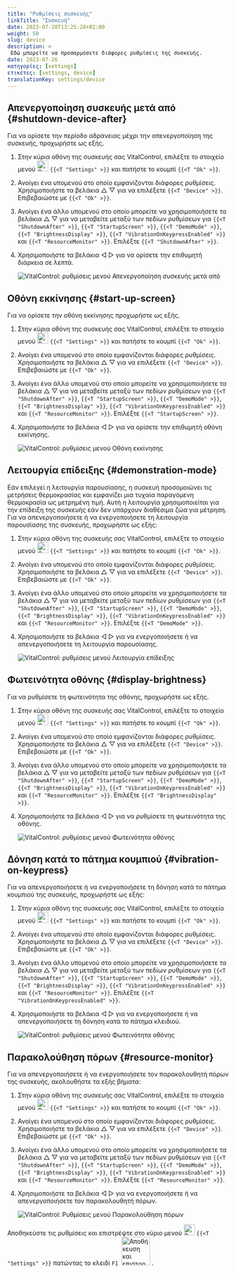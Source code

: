 ```yaml
---
title: "Ρυθμίσεις συσκευής"
linkTitle: "Συσκευή"
date: 2023-07-28T13:25:28+02:00
weight: 50
slug: device
description: >
 Εδώ μπορείτε να προσαρμόσετε διάφορες ρυθμίσεις της συσκευής.
date: 2023-07-26
κατηγορίες: [settings]
ετικέτες: [settings, device]
translationKey: settings/device
---
```

## Απενεργοποίηση συσκευής μετά από {#shutdown-device-after}
Για να ορίσετε την περίοδο αδράνειας μέχρι την απενεργοποίηση της συσκευής, προχωρήστε ως εξής.

1. Στην κύρια οθόνη της συσκευής σας VitalControl, επιλέξτε το στοιχείο μενού <img src="/icons/gear.svg" width="25" align="bottom" alt="Ρυθμίσεις" /> `{{<T "Settings" >}}` και πατήστε το κουμπί `{{<T "Ok" >}}`.

2. Ανοίγει ένα υπομενού στο οποίο εμφανίζονται διάφορες ρυθμίσεις. Χρησιμοποιήστε τα βελάκια △ ▽ για να επιλέξετε `{{<T "Device" >}}`. Επιβεβαιώστε με `{{<T "Ok" >}}`.

3. Ανοίγει ένα άλλο υπομενού στο οποίο μπορείτε να χρησιμοποιήσετε τα βελάκια △ ▽ για να μεταβείτε μεταξύ των πεδίων ρυθμίσεων για `{{<T "ShutdownAfter" >}}`, `{{<T "StartupScreen" >}}`, `{{<T "DemoMode" >}}`, `{{<T "BrightnessDisplay" >}}`, `{{<T "VibrationOnKeypressEnabled" >}}` και `{{<T "ResourceMonitor" >}}`. Επιλέξτε `{{<T "ShutdownAfter" >}}`.

4. Χρησιμοποιήστε τα βελάκια ◁ ▷ για να ορίσετε την επιθυμητή διάρκεια σε λεπτά.

    ![VitalControl: ρυθμίσεις μενού Απενεργοποίηση συσκευής μετά από](../images/shutdowndeviceafter.png "Απενεργοποίηση συσκευής μετά από")

## Οθόνη εκκίνησης {#start-up-screen}

Για να ορίσετε την οθόνη εκκίνησης προχωρήστε ως εξής.

1. Στην κύρια οθόνη της συσκευής σας VitalControl, επιλέξτε το στοιχείο μενού <img src="/icons/gear.svg" width="25" align="bottom" alt="Ρυθμίσεις" /> `{{<T "Settings" >}}` και πατήστε το κουμπί `{{<T "Ok" >}}`.

2. Ανοίγει ένα υπομενού στο οποίο εμφανίζονται διάφορες ρυθμίσεις. Χρησιμοποιήστε τα βελάκια △ ▽ για να επιλέξετε `{{<T "Device" >}}`. Επιβεβαιώστε με `{{<T "Ok" >}}`.

3. Ανοίγει ένα άλλο υπομενού στο οποίο μπορείτε να χρησιμοποιήσετε τα βελάκια △ ▽ για να μεταβείτε μεταξύ των πεδίων ρυθμίσεων για `{{<T "ShutdownAfter" >}}`, `{{<T "StartupScreen" >}}`, `{{<T "DemoMode" >}}`, `{{<T "BrightnessDisplay" >}}`, `{{<T "VibrationOnKeypressEnabled" >}}` και `{{<T "ResourceMonitor" >}}`. Επιλέξτε `{{<T "StartupScreen" >}}`.

4. Χρησιμοποιήστε τα βελάκια ◁ ▷ για να ορίσετε την επιθυμητή οθόνη εκκίνησης.

    ![VitalControl: ρυθμίσεις μενού Οθόνη εκκίνησης](../images/startupscreen.png "Οθόνη εκκίνησης")

## Λειτουργία επίδειξης {#demonstration-mode}

Εάν επιλεγεί η λειτουργία παρουσίασης, η συσκευή προσομοιώνει τις μετρήσεις θερμοκρασίας και εμφανίζει μια τυχαία παραγόμενη θερμοκρασία ως μετρημένη τιμή. Αυτή η λειτουργία χρησιμοποιείται για την επίδειξη της συσκευής εάν δεν υπάρχουν διαθέσιμα ζώα για μέτρηση. Για να απενεργοποιήσετε ή να ενεργοποιήσετε τη λειτουργία παρουσίασης της συσκευής, προχωρήστε ως εξής:

1. Στην κύρια οθόνη της συσκευής σας VitalControl, επιλέξτε το στοιχείο μενού <img src="/icons/gear.svg" width="25" align="bottom" alt="Settings" /> `{{<T "Settings" >}}` και πατήστε το κουμπί `{{<T "Ok" >}}`.

2. Ανοίγει ένα υπομενού στο οποίο εμφανίζονται διάφορες ρυθμίσεις. Χρησιμοποιήστε τα βελάκια △ ▽ για να επιλέξετε `{{<T "Device" >}}`. Επιβεβαιώστε με `{{<T "Ok" >}}`.

3. Ανοίγει ένα άλλο υπομενού στο οποίο μπορείτε να χρησιμοποιήσετε τα βελάκια △ ▽ για να μεταβείτε μεταξύ των πεδίων ρυθμίσεων για `{{<T "ShutdownAfter" >}}`, `{{<T "StartupScreen" >}}`, `{{<T "DemoMode" >}}`, `{{<T "BrightnessDisplay" >}}`, `{{<T "VibrationOnKeypressEnabled" >}}` και `{{<T "ResourceMonitor" >}}`. Επιλέξτε `{{<T "DemoMode" >}}`.

4. Χρησιμοποιήστε τα βελάκια ◁ ▷ για να ενεργοποιήσετε ή να απενεργοποιήσετε τη λειτουργία παρουσίασης.

    ![VitalControl: ρυθμίσεις μενού Λειτουργία επίδειξης](../images/demonstrationmode.png "Λειτουργία επίδειξης")

## Φωτεινότητα οθόνης {#display-brightness}

Για να ρυθμίσετε τη φωτεινότητα της οθόνης, προχωρήστε ως εξής.

1. Στην κύρια οθόνη της συσκευής σας VitalControl, επιλέξτε το στοιχείο μενού <img src="/icons/gear.svg" width="25" align="bottom" alt="Settings" /> `{{<T "Settings" >}}` και πατήστε το κουμπί `{{<T "Ok" >}}`.

2. Ανοίγει ένα υπομενού στο οποίο εμφανίζονται διάφορες ρυθμίσεις. Χρησιμοποιήστε τα βελάκια △ ▽ για να επιλέξετε `{{<T "Device" >}}`. Επιβεβαιώστε με `{{<T "Ok" >}}`.

3. Ανοίγει ένα άλλο υπομενού στο οποίο μπορείτε να χρησιμοποιήσετε τα βελάκια △ ▽ για να μεταβείτε μεταξύ των πεδίων ρυθμίσεων για `{{<T "ShutdownAfter" >}}`, `{{<T "StartupScreen" >}}`, `{{<T "DemoMode" >}}`, `{{<T "BrightnessDisplay" >}}`, `{{<T "VibrationOnKeypressEnabled" >}}` και `{{<T "ResourceMonitor" >}}`. Επιλέξτε `{{<T "BrightnessDisplay" >}}`.

4. Χρησιμοποιήστε τα βελάκια ◁ ▷ για να ρυθμίσετε τη φωτεινότητα της οθόνης.

    ![VitalControl: ρυθμίσεις μενού Φωτεινότητα οθόνης](../images/displaybrightness.png "Φωτεινότητα οθόνης")

## Δόνηση κατά το πάτημα κουμπιού {#vibration-on-keypress}

Για να απενεργοποιήσετε ή να ενεργοποιήσετε τη δόνηση κατά το πάτημα κουμπιού της συσκευής, προχωρήστε ως εξής:

1. Στην κύρια οθόνη της συσκευής σας VitalControl, επιλέξτε το στοιχείο μενού <img src="/icons/gear.svg" width="25" align="bottom" alt="Settings" /> `{{<T "Settings" >}}` και πατήστε το κουμπί `{{<T "Ok" >}}`.

2. Ανοίγει ένα υπομενού στο οποίο εμφανίζονται διάφορες ρυθμίσεις. Χρησιμοποιήστε τα βελάκια △ ▽ για να επιλέξετε `{{<T "Device" >}}`. Επιβεβαιώστε με `{{<T "Ok" >}}`.

3. Ανοίγει ένα άλλο υπομενού στο οποίο μπορείτε να χρησιμοποιήσετε τα βελάκια △ ▽ για να μεταβείτε μεταξύ των πεδίων ρυθμίσεων για `{{<T "ShutdownAfter" >}}`, `{{<T "StartupScreen" >}}`, `{{<T "DemoMode" >}}`, `{{<T "BrightnessDisplay" >}}`, `{{<T "VibrationOnKeypressEnabled" >}}` και `{{<T "ResourceMonitor" >}}`. Επιλέξτε `{{<T "VibrationOnKeypressEnabled" >}}`.

4. Χρησιμοποιήστε τα βελάκια ◁ ▷ για να ενεργοποιήσετε ή να απενεργοποιήσετε τη δόνηση κατά το πάτημα κλειδιού.

    ![VitalControl: ρυθμίσεις μενού Φωτεινότητα οθόνης](../images/vibrationonkeypress.png "Φωτεινότητα οθόνης")

## Παρακολούθηση πόρων {#resource-monitor}

Για να απενεργοποιήσετε ή να ενεργοποιήσετε τον παρακολουθητή πόρων της συσκευής, ακολουθήστε τα εξής βήματα:

1. Στην κύρια οθόνη της συσκευής σας VitalControl, επιλέξτε το στοιχείο μενού <img src="/icons/gear.svg" width="25" align="bottom" alt="Ρυθμίσεις" /> `{{<T "Settings" >}}` και πατήστε το κουμπί `{{<T "Ok" >}}`.

2. Ανοίγει ένα υπομενού στο οποίο εμφανίζονται διάφορες ρυθμίσεις. Χρησιμοποιήστε τα βελάκια △ ▽ για να επιλέξετε `{{<T "Device" >}}`. Επιβεβαιώστε με `{{<T "Ok" >}}`.

3. Ανοίγει ένα άλλο υπομενού στο οποίο μπορείτε να χρησιμοποιήσετε τα βελάκια △ ▽ για να μεταβείτε μεταξύ των πεδίων ρυθμίσεων για `{{<T "ShutdownAfter" >}}`, `{{<T "StartupScreen" >}}`, `{{<T "DemoMode" >}}`, `{{<T "BrightnessDisplay" >}}`, `{{<T "VibrationOnKeypressEnabled" >}}` και `{{<T "ResourceMonitor" >}}`. Επιλέξτε `{{<T "ResourceMonitor" >}}`.

4. Χρησιμοποιήστε τα βελάκια ◁ ▷ για να ενεργοποιήσετε ή να απενεργοποιήσετε τον παρακολουθητή πόρων.

    ![VitalControl: Ρυθμίσεις μενού Παρακολούθηση πόρων](../images/resourcemonitor.png "Παρακολούθηση πόρων")

Αποθηκεύστε τις ρυθμίσεις και επιστρέψτε στο κύριο μενού <img src="/icons/gear.svg" width="25" align="bottom" alt="Ρυθμίσεις" /> `{{<T "Settings" >}}` πατώντας το κλειδί `F1` &nbsp;<img src="/icons/footer/save_exit.svg" width="65" align="bottom" alt="Αποθήκευση και επιστροφή" />&nbsp;.
